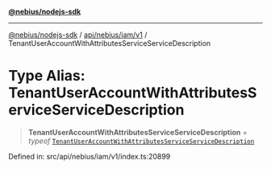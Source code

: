 [**@nebius/nodejs-sdk**](../../../../../README.md)

***

[@nebius/nodejs-sdk](../../../../../README.md) / [api/nebius/iam/v1](../README.md) / TenantUserAccountWithAttributesServiceServiceDescription

# Type Alias: TenantUserAccountWithAttributesServiceServiceDescription

> **TenantUserAccountWithAttributesServiceServiceDescription** = *typeof* [`TenantUserAccountWithAttributesServiceServiceDescription`](../variables/TenantUserAccountWithAttributesServiceServiceDescription.md)

Defined in: src/api/nebius/iam/v1/index.ts:20899
